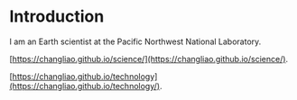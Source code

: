 # Introduction

I am an Earth scientist at the Pacific Northwest National Laboratory.

[https://changliao.github.io/science/](https://changliao.github.io/science/).

[https://changliao.github.io/technology](https://changliao.github.io/technology/).

